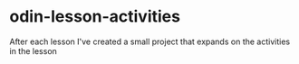 # odin-lesson-activities
After each lesson I've created a small project that expands on the activities in the lesson
